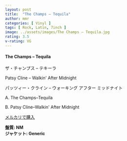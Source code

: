 ```yaml
---
layout: post
title:  "The Champs – Tequila"
author: mmr
categories: [ Vinyl ]
tags: [ Rock, Latin, 7inch ]
image: ../assets/images/The Champs – Tequila.jpg
rating: 3.5
v-rating: VG
---
```


#### The Champs – Tequila

ザ・チャンプス – テキーラ

Patsy Cline – Walkin' After Midnight

パッツィー・クライン – ウォーキング アフター ミッドナイト

A. The Champs–Tequila

B. Patsy Cline–Walkin' After Midnight

[メルカリで購入](https://jp.mercari.com/item/m38758160167)

<div class="mt-4 mb-4 d-flex align-items-center">
<strong class="mr-1">盤質: NM</strong>
</div>
<div class="mt-4 mb-4 d-flex align-items-center">
<strong class="mr-1">ジャケット: Generic</strong>
</div>
